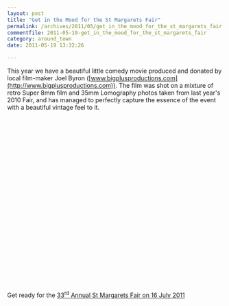 ```yaml
---
layout: post
title: "Get in the Mood for the St Margarets Fair"
permalink: /archives/2011/05/get_in_the_mood_for_the_st_margarets_fair.html
commentfile: 2011-05-19-get_in_the_mood_for_the_st_margarets_fair
category: around_town
date: 2011-05-19 13:32:26

---
```


This year we have a beautiful little comedy movie produced and donated by local film-maker Joel Byron ([www.bigplusproductions.com](http://www.bigplusproductions.com)). The film was shot on a mixture of retro Super 8mm film and 35mm Lomography photos taken from last year's 2010 Fair, and has managed to perfectly capture the essence of the event with a beautiful vintage feel to it.

<object width="480" height="390">
<param name="movie" value="http://www.youtube-nocookie.com/v/sja25a-K5Us?fs=1&amp;hl=en_US&amp;rel=0"></param><param name="allowFullScreen" value="true"></param><param name="allowscriptaccess" value="always"></param><embed src="http://www.youtube-nocookie.com/v/sja25a-K5Us?fs=1&amp;hl=en_US&amp;rel=0" type="application/x-shockwave-flash" width="480" height="390" allowscriptaccess="always" allowfullscreen="true"></embed></object>

Get ready for the [33<sup>rd</sup> Annual St Margarets Fair on 16 July 2011](https://stmargarets.london/event/fair/200705142755)
